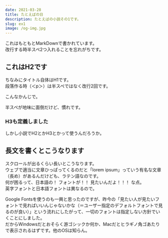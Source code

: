 ```yaml
---
date: 2021-03-28
title: たとえばの日
description: たとえばの小説その1です。
slug: ex1
image: /og-img.jpg
---
```

これはもともとMarkDownで書かれています。  
改行する時半スペ2つ入れることを忘れがちです。

## これはH2です
ちなみにタイトル自体はH1です。  
段落作る時（＜p＞）は半スペではなく改行2回です。

こんなかんじで。

半スペが地味に面倒だけど、慣れです。

### H3も定義しました
しかし小説でH2とかH3とかって使うんだろうか。

## 長文を書くとこうなります
スクロールが出るくらい長いとこうなります。  
ウェブで適当に文章ひっぱってくるのだと「lorem ipsum」っていう有名な文章（長め）があるんだけども、ラテン語なのです。  
何が困るって、日本語の！ フォントが！！ 見たいんだよ！！！ な点。  
英字フォントと日本語フォントは異なるので。

Google Fontsを使うのも一興と思ったのですが、昨今の「見たい人が見たいフォントで見ればいいんじゃないかな（＝ユーザー指定のデフォルトフォントで見るのが良い）」という流れにしたがって、一切のフォントは指定しない方針でいくことにしました。  
だからWindowsだとおそらく游ゴシックか何か、Macだとヒラギノ角ゴあたりで表示されるはずです。他のOSは知らん。
